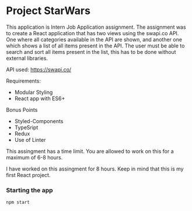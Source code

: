 # Project StarWars

This application is Intern Job Application assignment. 
The assignment was to create a React application that has two views using the swapi.co API.  
One where all categories available in the API are shown, and another one which shows a list of all items present in the API.
The user must be able to search and sort all items present in the list, this has to be done without external libraries.

API used: https://swapi.co/

Requirements:
* Modular Styling
* React app with ES6+

Bonus Points
* Styled-Components
* TypeSript
* Redux
* Use of Linter

This assingment has a time limit. You are allowed to work on this for a maximum of 6-8 hours.

I have worked on this assingment for 8 hours. Keep in mind that this is my first React project.

 
 ### Starting the app
```
npm start
```


